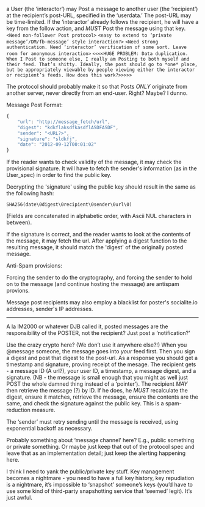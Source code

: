 a User (the ‘interactor’) may Post a message to another user (the ‘recipient’) at the recipient’s post-URL, specified in the ‘userdata.’ The post-URL may be time-limited. If the ‘interactor’ already follows the recipient, he will have a key from the follow action, and *MUST* Post the message using that key.
```<Need non-follower Post protocol>```
```<easy to extend to ‘private message’/DM/fb-message’ style interaction?>```
```<Need strong authentication. Need ‘interactor’ verification of some sort. Leave room for anonymous interaction>```
```<<<<HUGE PROBLEM: Data duplication. When I Post to someone else, I really am Posting to both myself and their feed. That’s shitty. Ideally, the post should go to *one* place, but be appropriately viewable by people viewing either the interactor or recipient’s feeds. How does this work?>>>>>```

The protocol should probably make it so that Posts *ONLY* originate from another server, never directly from an end-user. Right? Maybe? I dunno.

Message Post Format:
```js
{
	"url": "http://message_fetch/url",
	"digest": "kdkflaksdfkasdflASDFASDF",
	"sender": "<URL?>",
	"signature": "sldkfj",
	"date": "2012-09-12T00:01:02"
}
```

If the reader wants to check validity of the message, it may check the provisional signature. It will have to fetch the sender's information (as in the User_spec) in order to find the public key.

Decrypting the 'signature' using the public key should result in the same as the following hash:

```SHA256(date\0digest\0recipient\0sender\0url\0)```

(Fields are concatenated in alphabetic order, with Ascii NUL characters in between).

If the signature is correct, and the reader wants to look at the contents of the message, it may fetch the url. After applying a digest function to the resulting message, it should match the 'digest' of the originally posted message.

Anti-Spam provisions: 

Forcing the sender to do the cryptography, and forcing the sender to hold on to the message (and continue hosting the message) are antispam provions.

Message post recipients may also employ a blacklist for poster's socialite.io addresses, sender's IP addresses.



------------------------------------------------

A la IM2000 or whatever DJB called it, posted messages are the responsibility of the POSTER, not the recipient? Just post a ‘notification?’

Use the crazy crypto here? (We don’t use it anywhere else?!) When you @message someone, the message goes into *your* feed first. Then you sign a digest and post that digest to the post-url. As a response you should get a timestamp and signature, proving receipt of the mesage. The recipient gets - a message ID (A url?), your user ID, a timestamp, a message digest, and a signature. (NB - the message is small enough that you might as well just POST the whole damned thing instead of a ‘pointer’). The recipient *MAY* then retrieve the message (?) by ID. If he does, he *MUST* recalculate the digest, ensure it matches, retrieve the message, ensure the contents are the same, and check the signature against the public key. This is a spam-reduction measure.

The ‘sender’ must retry sending until the message is received, using exponential backoff as necessary.

Probably something about ‘message channel’ here? E.g., public something or private something. Or maybe just keep that out of the protocol spec and leave that as an implementation detail; just keep the alerting happening here.

I think I need to yank the public/private key stuff. Key management becomes a nightmare - you need to have a full key history, key repudiation is a nightmare, it’s impossible to ‘snapshot’ someone’s keys (you’d have to use some kind of third-party snapshotting service that ‘seemed’ legit). It’s just awful.
